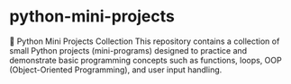 # python-mini-projects
🧩 Python Mini Projects Collection  This repository contains a collection of small Python projects (mini-programs) designed to practice and demonstrate basic programming concepts such as functions, loops, OOP (Object-Oriented Programming), and user input handling.
